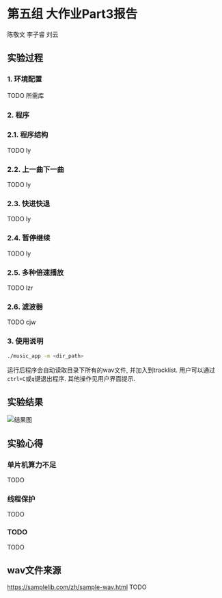 # 第五组 大作业Part3报告
陈敬文 李子睿 刘云

## 实验过程

### 1. 环境配置
TODO 所需库

### 2. 程序

### 2.1. 程序结构
TODO ly

### 2.2. 上一曲下一曲
TODO ly

### 2.3. 快进快退
TODO ly

### 2.4. 暂停继续
TODO ly

### 2.5. 多种倍速播放
TODO lzr

### 2.6. 滤波器
TODO cjw


### 3. 使用说明
```bash
./music_app -m <dir_path>
```
运行后程序会自动读取目录下所有的wav文件, 并加入到tracklist. 用户可以通过`ctrl+C`或`q`键退出程序. 其他操作见用户界面提示.

## 实验结果

![结果图](./fig/result.png)

## 实验心得

### 单片机算力不足
TODO

### 线程保护
TODO

### TODO
TODO

## wav文件来源
https://samplelib.com/zh/sample-wav.html
TODO